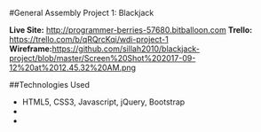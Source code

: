 #General Assembly Project 1: Blackjack


**Live Site:** <http://programmer-berries-57680.bitballoon.com>
**Trello:** <https://trello.com/b/qRQrcKqi/wdi-project-1>
**Wireframe:**<https://github.com/sillah2010/blackjack-project/blob/master/Screen%20Shot%202017-09-12%20at%2012.45.32%20AM.png>


##Technologies Used
 * HTML5, CSS3, Javascript, jQuery, Bootstrap
 *
 *